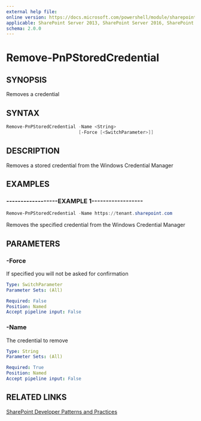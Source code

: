 ```yaml
---
external help file:
online version: https://docs.microsoft.com/powershell/module/sharepoint-pnp/remove-pnpstoredcredential
applicable: SharePoint Server 2013, SharePoint Server 2016, SharePoint Server 2019, SharePoint Online
schema: 2.0.0
---
```

# Remove-PnPStoredCredential

## SYNOPSIS
Removes a credential

## SYNTAX

```powershell
Remove-PnPStoredCredential -Name <String>
                           [-Force [<SwitchParameter>]]
```

## DESCRIPTION
Removes a stored credential from the Windows Credential Manager

## EXAMPLES

### ------------------EXAMPLE 1------------------
```powershell
Remove-PnPStoredCredential -Name https://tenant.sharepoint.com
```

Removes the specified credential from the Windows Credential Manager

## PARAMETERS

### -Force
If specified you will not be asked for confirmation

```yaml
Type: SwitchParameter
Parameter Sets: (All)

Required: False
Position: Named
Accept pipeline input: False
```

### -Name
The credential to remove

```yaml
Type: String
Parameter Sets: (All)

Required: True
Position: Named
Accept pipeline input: False
```

## RELATED LINKS

[SharePoint Developer Patterns and Practices](https://aka.ms/sppnp)
